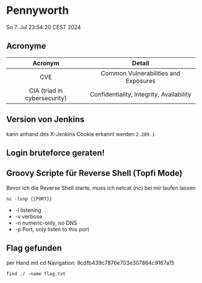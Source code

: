 # Pennyworth
So 7. Jul 23:54:20 CEST 2024

## Acronyme

|Acronym|Detail|
|:---:|:---:|
| CVE | Common Vulnerabilities and Exposures |
| CIA (triad in cybersecurity) | Confidentiality, Integrity, Availability | 

## Version von Jenkins
kann anhand des X-Jenkins Cookie erkannt werden ```2.289.1```

## Login bruteforce geraten!

## Groovy Scripte für Reverse Shell (Topfi Mode)
Bevor ich die Reverse Shell starte, muss ich netcat (nc) bei mir laufen lassen 

```nc -lvnp {{PORT}}```
- -l listening
- -v verbose
- -n numeric-only, no DNS
- -p Port, only listen to this port

## Flag gefunden
per Hand mit cd Navigation: 9cdfb439c7876e703e307864c9167a15

```find ./ -name flag.txt``` 
